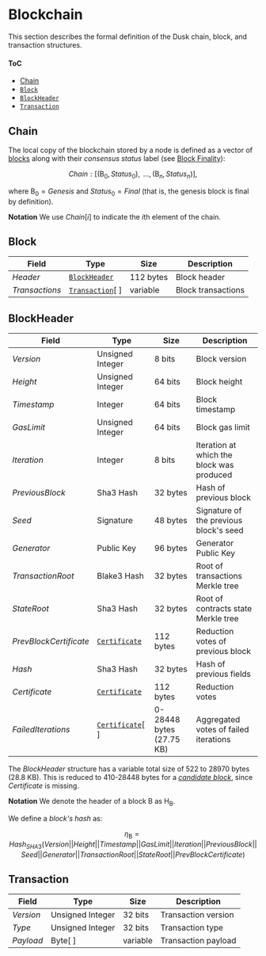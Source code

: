 # Blockchain
This section describes the formal definition of the Dusk chain, block, and transaction structures.

#### ToC
- [Chain](#chain)
- [`Block`](#block)
- [`BlockHeader`](#blockheader)
- [`Transaction`](#transaction)

## Chain
<!-- TODO?: Define ChainBlock or LocalBlock structure (Block, label) -->
The local copy of the blockchain stored by a node is defined as a vector of [blocks](#block) along with their *consensus status* label (see [Block Finality][bf]):

$$Chain: [(\mathsf{B}_0, Status_0), \text{ }\dots, (\mathsf{B}_n, Status_n)],$$

where $\mathsf{B}_0 = Genesis$ and $Status_0 = Final$ (that is, the genesis block is final by definition).

**Notation**
We use $Chain[i]$ to indicate the $i$th element of the chain.

<!-- TODO: define Genesis and Tip here -->

## Block

| Field            | Type             | Size      | Description        |
|------------------|------------------|-----------|--------------------|
| $Header$         | [`BlockHeader`][bh]    | 112 bytes | Block header       |
| $Transactions$   | [`Transaction`][tx][ ] | variable  | Block transactions |

## BlockHeader

| Field                  | Type                   | Size       | Description                               |
|------------------------|------------------------|------------|-------------------------------------------|
| $Version$              | Unsigned Integer       | 8 bits     | Block version                             |
| $Height$               | Unsigned Integer       | 64 bits    | Block height                              |
| $Timestamp$            | Integer                | 64 bits    | Block timestamp                           |
| $GasLimit$             | Unsigned Integer       | 64 bits    | Block gas limit                           |
| $Iteration$            | Integer                | 8 bits     | Iteration at which the block was produced |
| $PreviousBlock$        | Sha3 Hash              | 32 bytes   | Hash of previous block                    |
| $Seed$                 | Signature              | 48 bytes   | Signature of the previous block's seed    |
| $Generator$            | Public Key             | 96 bytes   | Generator Public Key                      |
| $TransactionRoot$      | Blake3 Hash            | 32 bytes   | Root of transactions Merkle tree          |
| $StateRoot$            | Sha3 Hash              | 32 bytes   | Root of contracts state Merkle tree       |
| $PrevBlockCertificate$ | [`Certificate`][cert]    | 112 bytes  | Reduction votes of previous block         |
| $Hash$                 | Sha3 Hash              | 32 bytes   | Hash of previous fields                   |
| $Certificate$          | [`Certificate`][cert]    | 112 bytes  | Reduction votes                           |
| $FailedIterations$     | [`Certificate`][cert][ ] | 0-28448 bytes (27.75 KB) | Aggregated votes of failed iterations |

The $BlockHeader$ structure has a variable total size of 522 to 28970 bytes (28.8 KB).
This is reduced to 410-28448 bytes for a [*candidate block*][cb], since $Certificate$ is missing.

**Notation**
We denote the header of a block $\mathsf{B}$ as $\mathsf{H_B}$.

We define a *block's hash* as:

<!-- TODO: define \eta as function: \eta(B) -->
$$\eta_\mathsf{B} = Hash_{SHA3}(Version||Height||Timestamp||GasLimit||Iteration||PreviousBlock||Seed||Generator||TransactionRoot||StateRoot||PrevBlockCertificate)$$

<!-- TODO: define block's round and iteration: r_{\mathsf{B}^p},s_{\mathsf{B}^p} -->

## Transaction

| Field     | Type    | Size      | Description         |
|-----------|---------|-----------|---------------------|
| $Version$ | Unsigned Integer    | 32 bits   | Transaction version |
| $Type$    | Unsigned Integer    | 32 bits   | Transaction type    |
| $Payload$ | Byte[ ] | variable  | Transaction payload |

<!------------------------- LINKS ------------------------->
[b]:  #block
[bh]: #blockheader
[c]:  #chain
[tx]: #transaction

<!-- Consensus -->
[cb]: https://github.com/dusk-network/dusk-protocol/tree/main/consensus/README.md#candidate-block
[cert]: https://github.com/dusk-network/dusk-protocol/tree/main/consensus/README.md#certificates
[sv]:   https://github.com/dusk-network/dusk-protocol/tree/main/consensus/README.md#stepvotes
<!-- Chain Management -->
[bf]:   https://github.com/dusk-network/dusk-protocol/tree/main/consensus/chain-management/README.md#finality
[cs]:   https://github.com/dusk-network/dusk-protocol/tree/main/consensus/chain-management/README.md#consensus-state

